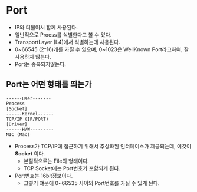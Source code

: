 # Port
- IP와 더불어서 함께 사용된다.
- 일반적으로 Proess를 식별한다고 볼 수 있다. 
- TransportLayer (L4)에서 식별하는데 사용된다.
- 0~66545 (2^16)개를 가질 수 있으며, 0~1023은 WellKnown Port라고하여, 잘 사용하지 않는다.
- Port는 중복되지않는다.


## Port는 어떤 형태를 띄는가
```text
------User-------
Process
[Socket]
------Kernel------
TCP/IP (IP/PORT)
[Driver]
------H/W---------
NIC (Mac)
```
- Process가 TCP/IP에 접근하기 위해서 추상화된 인터페이스가 제공되는데, 이것이 **Socket** 이다.
  - 본질적으로는 File의 형태이다.
  - TCP Socket에는 Port번호가 포함되게 된다.
- Port번호는 16bit정보이다.
  - 그렇기 떄문에 0~66535 사이의 Port번호를 가질 수 있게 된다.